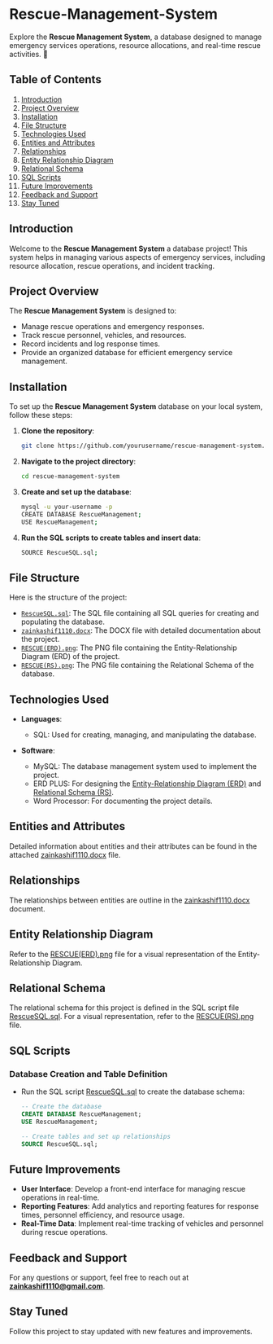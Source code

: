 # Rescue-Management-System

Explore the **Rescue Management System**, a database designed to manage emergency services operations, resource allocations, and real-time rescue activities. 🚨

## Table of Contents
1. [Introduction](#introduction)
2. [Project Overview](#project-overview)
3. [Installation](#installation)
4. [File Structure](#file-structure)
5. [Technologies Used](#technologies-used)
6. [Entities and Attributes](#entities-and-attributes)
7. [Relationships](#relationships)
8. [Entity Relationship Diagram](#entity-relationship-diagram)
9. [Relational Schema](#relational-schema)
10. [SQL Scripts](#sql-scripts)
11. [Future Improvements](#future-improvements)
12. [Feedback and Support](#feedback-and-support)
13. [Stay Tuned](#stay-tuned)

## Introduction

Welcome to the **Rescue Management System** a database project! This system helps in managing various aspects of emergency services, including resource allocation, rescue operations, and incident tracking.

## Project Overview

The **Rescue Management System** is designed to:
- Manage rescue operations and emergency responses.
- Track rescue personnel, vehicles, and resources.
- Record incidents and log response times.
- Provide an organized database for efficient emergency service management.

## Installation

To set up the **Rescue Management System** database on your local system, follow these steps:

1. **Clone the repository**:
   ```bash
   git clone https://github.com/yourusername/rescue-management-system.git
   ```

2. **Navigate to the project directory**:
   ```bash
   cd rescue-management-system
   ```

3. **Create and set up the database**:
   ```bash
   mysql -u your-username -p
   CREATE DATABASE RescueManagement;
   USE RescueManagement;
   ```

4. **Run the SQL scripts to create tables and insert data**:
   ```bash
   SOURCE RescueSQL.sql;
   ```

## File Structure

Here is the structure of the project:

- [`RescueSQL.sql`](RescueSQL.sql): The SQL file containing all SQL queries for creating and populating the database.
- [`zainkashif1110.docx`](zainkashif1110.docx): The DOCX file with detailed documentation about the project.
- [`RESCUE(ERD).png`](RESCUE(ERD).png): The PNG file containing the Entity-Relationship Diagram (ERD) of the project.
- [`RESCUE(RS).png`](RESCUE(RS).png): The PNG file containing the Relational Schema of the database.

## Technologies Used

- **Languages**:
  - SQL: Used for creating, managing, and manipulating the database.
  
- **Software**:
  - MySQL: The database management system used to implement the project.
  - ERD PLUS: For designing the [Entity-Relationship Diagram (ERD)](RESCUE(ERD).png) and [Relational Schema (RS)](RESCUE(RS).png).
  - Word Processor: For documenting the project details.

## Entities and Attributes

Detailed information about entities and their attributes can be found in the attached [zainkashif1110.docx](zainkashif1110.docx) file.

## Relationships

The relationships between entities are outline in the [zainkashif1110.docx](zainkashif1110.docx) document. 

## Entity Relationship Diagram

Refer to the [RESCUE(ERD).png](RESCUE(ERD).png) file for a visual representation of the Entity-Relationship Diagram.

## Relational Schema

The relational schema for this project is defined in the SQL script file [RescueSQL.sql](RescueSQL.sql). For a visual representation, refer to the [RESCUE(RS).png](RESCUE(RS).png) file.

## SQL Scripts

### Database Creation and Table Definition

- Run the SQL script [RescueSQL.sql](RescueSQL.sql) to create the database schema:

  ```sql
  -- Create the database
  CREATE DATABASE RescueManagement;
  USE RescueManagement;

  -- Create tables and set up relationships
  SOURCE RescueSQL.sql;
  ```

## Future Improvements

- **User Interface**: Develop a front-end interface for managing rescue operations in real-time.
- **Reporting Features**: Add analytics and reporting features for response times, personnel efficiency, and resource usage.
- **Real-Time Data**: Implement real-time tracking of vehicles and personnel during rescue operations.

## Feedback and Support

For any questions or support, feel free to reach out at **zainkashif1110@gmail.com**.

## Stay Tuned

Follow this project to stay updated with new features and improvements.
